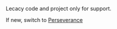 Lecacy code and project only for support.

If new, switch to [Perseverance](https://github.com/felixstdp/Perseverance)
